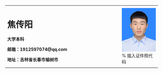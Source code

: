 <table border="0">
  <tr>
    <td width="75%">
      <h1>焦传阳</h1>
      <p><b>大学本科</b></p>
      <p><b>邮箱：1912597074@qq.com</b></p>
      <p><b>地址：吉林省长春市榆树市</b></p>
    </td>
    <td width="25%">
      <img src="/me.jpg" width="100%">      % 插入证件照代码
    </td>
  </tr>
</table>


